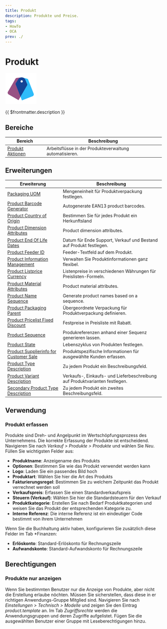 ```yaml
---
title: Produkt
description: Produkte und Preise.
tags:
- HowTo
- OCA
prev: ./
---
```

# Produkt
![](attachments/icons_odoo_product.png)

{{ $frontmatter.description }}

## Bereiche

| Bereich                                  | Beschreibung                                            |
| ---------------------------------------- | ------------------------------------------------------- |
| [Produkt Aktionen](Product%20Actions.md) | Arbeitsflüsse in der Produkteverwaltung automatisieren. |

## Erweiterungen

| Erweiterung                                                                                 | Beschreibung                                                                |
| ------------------------------------------------------------------------------------------- | --------------------------------------------------------------------------- |
| [Packaging UOM](Packaging%20UOM.md)                                                         | Mengeneinheit für Produktverpackung festlegen.                              |
| [Product Barcode Generator](Product%20Barcode%20Generator.md)                               | Autogenerate EAN13 product barcodes.                                        |
| [Product Country of Origin](Product%20Country%20of%20Origin.md)                             | Bestimmen Sie für jedes Produkt ein Herkunftsland                           |
| [Product Dimension Attributes](Product%20Dimension%20Attributes.md)                         | Product dimension attributes.                                               |
| [Product End Of Life Dates](Product%20End%20Of%20Life%20Dates.md)                           | Datum für Ende Support, Verkauf und Bestand auf Produkt festlegen.          |
| [Product Feeder ID](Product%20Feeder%20ID.md)                                               | Feeder-Textfeld auf dem Produkt.                                            |
| [Product Information Management](Product%20Information%20Management.md)                     | Verwalten Sie Produktinformationen ganz flexibel.                           |
| [Product Listprice Currency](Product%20Listprice%20Currency.md)                             | Listenpreise in verschiedenen Währungen für Preislisten-Formeln.            |
| [Product Material Attributes](Product%20Material%20Attributes.md)                           | Product material attributes.                                                |
| [Product Name Sequence](Product%20Name%20Sequence.md)                                       | Generate product names based on a sequence.                                 |
| [Product Packaging Parent](Product%20Packaging%20Parent.md)                                 | Übergeordnete Verpackung für Produktverpackung definieren.                  |
| [Product Pricelist Fixed Discount](Product%20Pricelist%20Fixed%20Discount.md)               | Festpreise in Preisliste mit Rabatt.                                        |
| [Product Sequence](Product%20Sequence.md)                                                   | Produkreferenzen anhand einer Sequenz generieren lassen.                    |
| [Product State](Product%20State.md)                                                         | Lebenszyklus von Produkten festlegen.                                       |
| [Product Supplierinfo for Customer Sale](Product%20Supplierinfo%20for%20Customer%20Sale.md) | Produktspezifische Informationen für ausgewählte Kunden erfassen.           |
| [Product Type Description](Product%20Type%20Description.md)                                 | Zu jedem Produkt ein Beschreibungsfeld.                                     |
| [Product Variant Description](Product%20Variant%20Description.md)                           | Verkaufs-, Einkaufs- und Lieferbeschreibung auf Produktvarianten festlegen. |
| [Secondary Product Type Description](Secondary%20Product%20Type%20Description.md)           | Zu jedem Produkt ein zweites Beschreibungsfeld.                             |

## Verwendung

### Produkt erfassen

Produkte sind Dreh- und Angelpunkt im Wertschöpfungsprozess des Unternehmens. Die korrekte Erfassung der Produkte ist entscheidend. Navigieren Sie nach *Verkauf > Produkte > Produkte* und wählen Sie *Neu*. Füllen Sie wichtigsten Felder aus:

* **Produktname**: Anzeigename des Produkts
* **Optionen**: Bestimmen Sie wie das Produkt verwendet werden kann
* **Logo**: Laden Sie ein passendes Bild hoch
* **Produktart**: Wählen Sie hier die Art des Produkts
* **Fakturierungsregel**: Bestimmen Sie zu welchem Zeitpunkt das Produkt verrechnet werden soll
* **Verkaufspreis**: Erfassen Sie einen Standardverkaufspreis
* **Steuern (Verkauf)**: Wählen Sie hier die Standardsteuern für den Verkauf
* **Produktkategorie**: Erstellen Sie nach Bedarf Produktkategorien und weisen Sie das Produkt der entsprechenden Kategorie zu.
* **Interne Referenz**: Die interne Referenz ist ein eindeutiger Code bestimmt von ihrem Unternehmen

Wenn Sie die Buchhaltung aktiv haben, konfigurieren Sie zusätzlich diese Felder im Tab *Finanzen:

* **Erlöskonto**: Standard-Erlöskonto für Rechnungszeile 
* **Aufwandskonto**: Standard-Aufwandskonto für Rechnungszeile


## Berechtigungen

### Produkte nur anzeigen

Wenn Sie bestimmten Benutzer nur die Anzeige von Produkte, aber nicht die Erstellung erlaube nöchten. Müssen Sie sicherstellen, dass diese in er richtigen Anwendungs-Gruppe Mitglied sind. Navigieren Sie nach *Einstellungen > Technisch > Modelle* und zeigen Sie den Eintrag *product.template* an. Im Tab *Zugriffsrechte* werden die Anwendungsgruppen und deren Zugriffe aufgelistet. Fügen Sie die ausgewählten Benutzer einer Gruppe mit Leseberechtigungen hinzu.